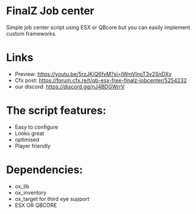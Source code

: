 # FinalZ Job center
Simple job center script using ESX or QBcore but you can easily implement custom frameworks.

# Links
- Preview: https://youtu.be/5rzJKiQ6fvM?si=IWmVInoT3v2SnDXv
- Cfx post: https://forum.cfx.re/t/qb-esx-free-finalz-jobcenter/5254232
- our discord: https://discord.gg/nJ4BDGWrrV
# The script features:
- Easy to configure
- Looks great
- optimised
- Player friendly

# Dependencies:
- ox_lib
- ox_inventory
- ox_target for third eye support
- ESX OR QBCORE
